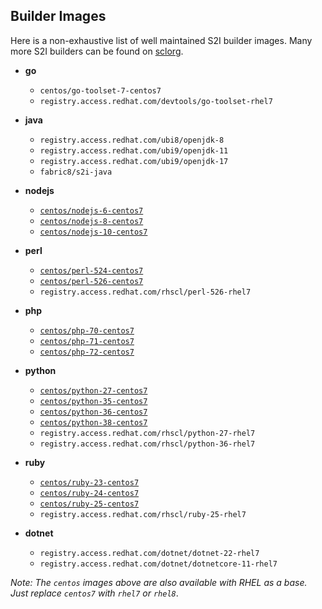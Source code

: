 ## Builder Images

Here is a non-exhaustive list of well maintained S2I builder images. Many more S2I builders can be found on [sclorg](https://github.com/sclorg/).

- **go**
  - `centos/go-toolset-7-centos7`
  - `registry.access.redhat.com/devtools/go-toolset-rhel7`

- **java**
  - `registry.access.redhat.com/ubi8/openjdk-8`
  - `registry.access.redhat.com/ubi9/openjdk-11`
  - `registry.access.redhat.com/ubi9/openjdk-17`
  - `fabric8/s2i-java`

- **nodejs**
  - [`centos/nodejs-6-centos7`](https://hub.docker.com/r/centos/nodejs-6-centos7)
  - [`centos/nodejs-8-centos7`](https://hub.docker.com/r/centos/nodejs-8-centos7)
  - [`centos/nodejs-10-centos7`](https://hub.docker.com/r/centos/nodejs-10-centos7)

- **perl**
  - [`centos/perl-524-centos7`](https://hub.docker.com/r/centos/perl-524-centos7)
  - [`centos/perl-526-centos7`](https://hub.docker.com/r/centos/perl-526-centos7)
  - `registry.access.redhat.com/rhscl/perl-526-rhel7`

- **php**
  - [`centos/php-70-centos7`](https://hub.docker.com/r/centos/php-70-centos7)
  - [`centos/php-71-centos7`](https://hub.docker.com/r/centos/php-71-centos7)
  - [`centos/php-72-centos7`](https://hub.docker.com/r/centos/php-72-centos7)

- **python**
  - [`centos/python-27-centos7`](https://hub.docker.com/r/centos/python-27-centos7)
  - [`centos/python-35-centos7`](https://hub.docker.com/r/centos/python-35-centos7)
  - [`centos/python-36-centos7`](https://hub.docker.com/r/centos/python-36-centos7)
  - [`centos/python-38-centos7`](https://hub.docker.com/r/centos/python-38-centos7)
  - `registry.access.redhat.com/rhscl/python-27-rhel7`
  - `registry.access.redhat.com/rhscl/python-36-rhel7`

- **ruby**
  - [`centos/ruby-23-centos7`](https://hub.docker.com/r/centos/ruby-23-centos7)
  - [`centos/ruby-24-centos7`](https://hub.docker.com/r/centos/ruby-24-centos7)
  - [`centos/ruby-25-centos7`](https://hub.docker.com/r/centos/ruby-25-centos7)
  - `registry.access.redhat.com/rhscl/ruby-25-rhel7`

- **dotnet**
  - `registry.access.redhat.com/dotnet/dotnet-22-rhel7`
  - `registry.access.redhat.com/dotnet/dotnetcore-11-rhel7`

*Note: The `centos` images above are also available with RHEL as a base. Just replace `centos7` with `rhel7` or `rhel8`*.
